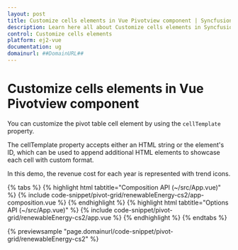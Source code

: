 ```yaml
---
layout: post
title: Customize cells elements in Vue Pivotview component | Syncfusion
description: Learn here all about Customize cells elements in Syncfusion Vue Pivotview component of Syncfusion Essential JS 2 and more.
control: Customize cells elements 
platform: ej2-vue
documentation: ug
domainurl: ##DomainURL##
---
```


# Customize cells elements in Vue Pivotview component

You can customize the pivot table cell element by using the `cellTemplate` property.

The cellTemplate property accepts either an HTML string or the element's ID, which can be used to append additional HTML elements to showcase each cell with custom format.

In this demo, the revenue cost for each year is represented with trend icons.

{% tabs %}
{% highlight html tabtitle="Composition API (~/src/App.vue)" %}
{% include code-snippet/pivot-grid/renewableEnergy-cs2/app-composition.vue %}
{% endhighlight %}
{% highlight html tabtitle="Options API (~/src/App.vue)" %}
{% include code-snippet/pivot-grid/renewableEnergy-cs2/app.vue %}
{% endhighlight %}
{% endtabs %}
        
{% previewsample "page.domainurl/code-snippet/pivot-grid/renewableEnergy-cs2" %}